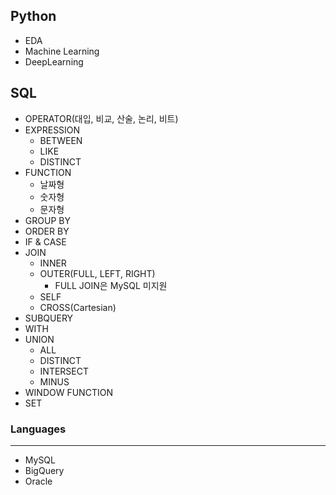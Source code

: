 ## Python
- EDA
- Machine Learning
- DeepLearning

## SQL
- OPERATOR(대입, 비교, 산술, 논리, 비트)
- EXPRESSION
  - BETWEEN
  - LIKE
  - DISTINCT
- FUNCTION
  - 날짜형
  - 숫자형
  - 문자형
- GROUP BY
- ORDER BY
- IF & CASE
- JOIN
  - INNER
  - OUTER(FULL, LEFT, RIGHT)
    - FULL JOIN은 MySQL 미지원
  - SELF
  - CROSS(Cartesian)
- SUBQUERY
- WITH
- UNION
  - ALL
  - DISTINCT
  - INTERSECT
  - MINUS
- WINDOW FUNCTION
- SET

### Languages
---
- MySQL
- BigQuery
- Oracle